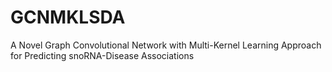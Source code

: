 # GCNMKLSDA
A Novel Graph Convolutional Network with Multi-Kernel Learning Approach for Predicting snoRNA-Disease Associations
